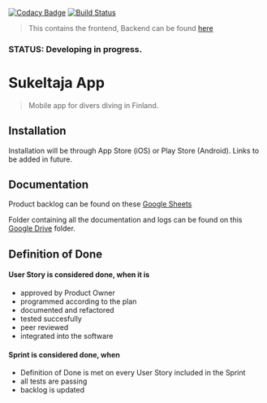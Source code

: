 [![Codacy Badge](https://api.codacy.com/project/badge/Grade/05aa734a6b744870b2c4312c18d6c562)](https://app.codacy.com/app/wametsol/sukeltaja-frontend?utm_source=github.com&utm_medium=referral&utm_content=Sukeltaja-App/sukeltaja-frontend&utm_campaign=Badge_Grade_Dashboard)
[![Build Status](https://travis-ci.org/Sukeltaja-App/sukeltaja-frontend.svg?branch=master)](https://travis-ci.org/Sukeltaja-App/sukeltaja-frontend)

>This contains the frontend, Backend can be found [here](https://github.com/Sukeltaja-App/sukeltaja-backend) 


### STATUS: Developing in progress.


# Sukeltaja App
> Mobile app for divers diving in Finland.

## Installation

Installation will be through App Store (iOS) or Play Store (Android). Links to be added in future.


## Documentation

Product backlog can be found on these [Google Sheets](https://docs.google.com/spreadsheets/d/1u03KFYHHtcJAUbRn-JUiW5gUus9soZLCMObtdGLhcyA/)   

Folder containing all the documentation and logs can be found on this [Google Drive](https://drive.google.com/drive/folders/1uOuPRkYjwMznLqBzBnsY3kqNimeE84Uz) folder.


## Definition of Done
#### User Story is considered done, when it is
* approved by Product Owner
* programmed according to the plan
* documented and refactored
* tested succesfully
* peer reviewed
* integrated into the software

#### Sprint is considered done, when
* Definition of Done is met on every User Story included in the Sprint
* all tests are passing
* backlog is updated 

